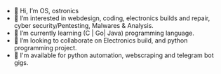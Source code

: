 - 👋 Hi, I’m OS, ostronics
- 👀 I’m interested in webdesign, coding, electronics builds and repair, cyber security/Pentesting, Malwares & Analysis.
- 🌱 I’m currently learning (C | Go| Java) programming language.
- 💞️ I’m looking to collaborate on Electronics build, and python programming project.
- 💞️ I'm available for python automation, webscraping and telegram bot gigs.
